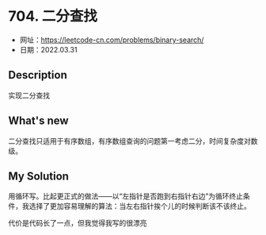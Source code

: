 # 704. 二分查找
- 网址：https://leetcode-cn.com/problems/binary-search/
- 日期：2022.03.31

## Description

实现二分查找

## What's new

二分查找只适用于有序数组，有序数组查询的问题第一考虑二分，时间复杂度对数级。

## My Solution

用循环写。比起更正式的做法——以“左指针是否跑到右指针右边”为循环终止条件，我选择了更加容易理解的算法：当左右指针挨个儿的时候判断该不该终止。

代价是代码长了一点，但我觉得我写的很漂亮

